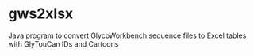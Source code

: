 # gws2xlsx
Java program to convert GlycoWorkbench sequence files to Excel tables with GlyTouCan IDs and Cartoons
